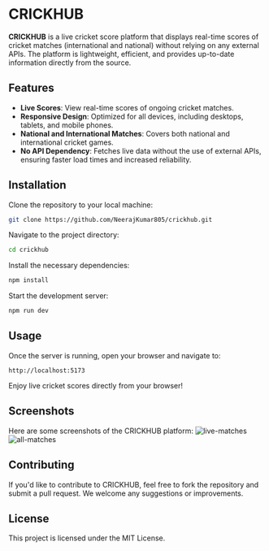 
# CRICKHUB

**CRICKHUB** is a live cricket score platform that displays real-time scores of cricket matches (international and national) without relying on any external APIs. The platform is lightweight, efficient, and provides up-to-date information directly from the source.

## Features

- **Live Scores**: View real-time scores of ongoing cricket matches.
- **Responsive Design**: Optimized for all devices, including desktops, tablets, and mobile phones.
- **National and International Matches**: Covers both national and international cricket games.
- **No API Dependency**: Fetches live data without the use of external APIs, ensuring faster load times and increased reliability.

## Installation

Clone the repository to your local machine:

```bash
git clone https://github.com/NeerajKumar805/crickhub.git
```

Navigate to the project directory:

```bash
cd crickhub
```

Install the necessary dependencies:

```bash
npm install
```

Start the development server:

```bash
npm run dev
```

## Usage

Once the server is running, open your browser and navigate to:

```
http://localhost:5173
```

Enjoy live cricket scores directly from your browser!

## Screenshots

Here are some screenshots of the CRICKHUB platform:
![live-matches](https://github.com/user-attachments/assets/3dba7a93-0c33-4bdf-95fa-0e9eca32422d)
![all-matches](https://github.com/user-attachments/assets/cf8b2ab4-9212-42ec-b5b6-dc8ec56a570e)

## Contributing

If you'd like to contribute to CRICKHUB, feel free to fork the repository and submit a pull request. We welcome any suggestions or improvements.

## License

This project is licensed under the MIT License.
